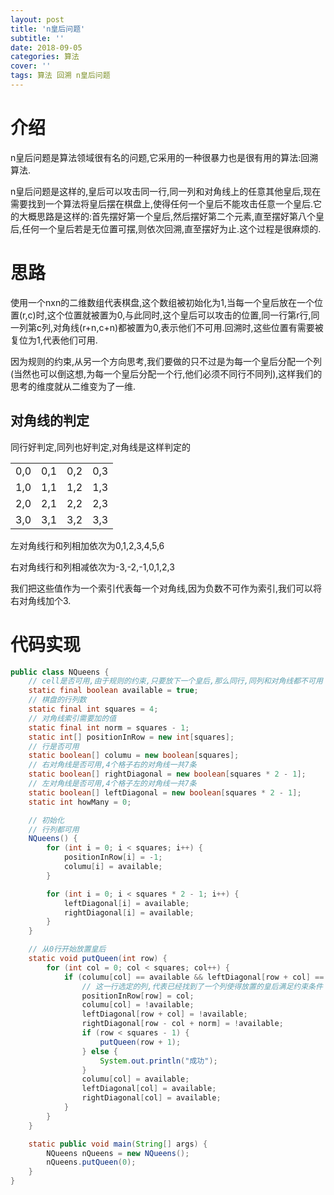 ```yaml
---
layout: post
title: 'n皇后问题'
subtitle: ''
date: 2018-09-05
categories: 算法
cover: ''
tags: 算法 回溯 n皇后问题
---
```

# 介绍
n皇后问题是算法领域很有名的问题,它采用的一种很暴力也是很有用的算法:回溯算法.

n皇后问题是这样的,皇后可以攻击同一行,同一列和对角线上的任意其他皇后,现在需要找到一个算法将皇后摆在棋盘上,使得任何一个皇后不能攻击任意一个皇后.它的大概思路是这样的:首先摆好第一个皇后,然后摆好第二个元素,直至摆好第八个皇后,任何一个皇后若是无位置可摆,则依次回溯,直至摆好为止.这个过程是很麻烦的.

# 思路
使用一个nxn的二维数组代表棋盘,这个数组被初始化为1,当每一个皇后放在一个位置(r,c)时,这个位置就被置为0,与此同时,这个皇后可以攻击的位置,同一行第r行,同一列第c列,对角线(r+n,c+n)都被置为0,表示他们不可用.回溯时,这些位置有需要被复位为1,代表他们可用.

因为规则的约束,从另一个方向思考,我们要做的只不过是为每一个皇后分配一个列(当然也可以倒这想,为每一个皇后分配一个行,他们必须不同行不同列),这样我们的思考的维度就从二维变为了一维.

## 对角线的判定
同行好判定,同列也好判定,对角线是这样判定的
<center>
<table>
<tr>
<td>0,0</td>
<td>0,1</td>
<td>0,2</td>
<td>0,3</td>
</tr>
<tr>
<td>1,0</td>
<td>1,1</td>
<td>1,2</td>
<td>1,3</td>
</tr>
<tr>
<td>2,0</td>
<td>2,1</td>
<td>2,2</td>
<td>2,3</td>
</tr>
<tr>
<td>3,0</td>
<td>3,1</td>
<td>3,2</td>
<td>3,3</td>
</tr>
</table>
</center>
左对角线行和列相加依次为0,1,2,3,4,5,6

右对角线行和列相减依次为-3,-2,-1,0,1,2,3

我们把这些值作为一个索引代表每一个对角线,因为负数不可作为索引,我们可以将右对角线加个3.

# 代码实现
```Java
public class NQueens {
    // cell是否可用,由于规则的约束,只要放下一个皇后,那么同行,同列和对角线都不可用
    static final boolean available = true;
    // 棋盘的行列数
    static final int squares = 4;
    // 对角线索引需要加的值
    static final int norm = squares - 1;
    static int[] positionInRow = new int[squares];
    // 行是否可用
    static boolean[] columu = new boolean[squares];
    // 右对角线是否可用,4个格子右的对角线一共7条
    static boolean[] rightDiagonal = new boolean[squares * 2 - 1];
    // 左对角线是否可用,4个格子左的对角线一共7条
    static boolean[] leftDiagonal = new boolean[squares * 2 - 1];
    static int howMany = 0;

    // 初始化
    // 行列都可用
    NQueens() {
        for (int i = 0; i < squares; i++) {
            positionInRow[i] = -1;
            columu[i] = available;
        }

        for (int i = 0; i < squares * 2 - 1; i++) {
            leftDiagonal[i] = available;
            rightDiagonal[i] = available;
        }
    }

    // 从0行开始放置皇后
    static void putQueen(int row) {
        for (int col = 0; col < squares; col++) {
            if (columu[col] == available && leftDiagonal[row + col] == available && rightDiagonal[row - col + norm] == available) {
                // 这一行选定的列,代表已经找到了一个列使得放置的皇后满足约束条件
                positionInRow[row] = col;
                columu[col] = !available;
                leftDiagonal[row + col] = !available;
                rightDiagonal[row - col + norm] = !available;
                if (row < squares - 1) {
                    putQueen(row + 1);
                } else {
                    System.out.println("成功");
                }
                columu[col] = available;
                leftDiagonal[col] = available;
                rightDiagonal[col] = available;
            }
        }
    }

    static public void main(String[] args) {
        NQueens nQueens = new NQueens();
        nQueens.putQueen(0);
    }
}
```